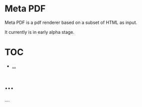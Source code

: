 

# Meta PDF

Meta PDF is a pdf renderer based on a subset of HTML as input.

It currently is in early alpha stage.

# TOC
   - [...](#)
<a name=""></a>
 
<a name=""></a>
# ...
....

```js

```

